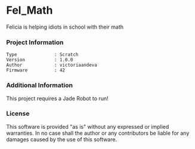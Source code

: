 Fel_Math
================

Felicia is helping idiots in school with their math

### Project Information
```
Type              : Scratch
Version           : 1.0.0
Author            : victoriaandeva
Firmware          : 42
```

### Additional Information
This project requires a Jade Robot to run!

### License
This software is provided "as is" without any expressed or implied warranties.  In no case shall the author or any contributors be liable for any damages caused by the use of this software.

